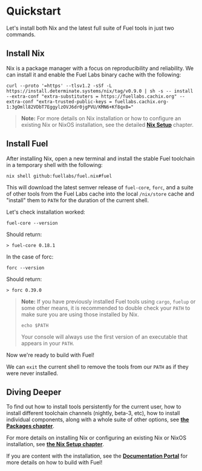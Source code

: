 # Quickstart

Let's install both Nix and the latest full suite of Fuel tools in just two
commands.

## Install Nix

Nix is a package manager with a focus on reproducibility and reliability. We can
install it and enable the Fuel Labs binary cache with the following:

```console
curl --proto '=https' --tlsv1.2 -sSf -L https://install.determinate.systems/nix/tag/v0.9.0 | sh -s -- install --extra-conf "extra-substituters = https://fuellabs.cachix.org" --extra-conf "extra-trusted-public-keys = fuellabs.cachix.org-1:3gOmll82VDbT7EggylzOVJ6dr0jgPVU/KMN6+Kf8qx8="
```

> **Note:** For more details on Nix installation or how to configure an existing
> Nix or NixOS installation, see the detailed
> [**Nix Setup**][nix setup] chapter.

## Install Fuel

After installing Nix, open a new terminal and install the stable Fuel toolchain
in a temporary shell with the following:

```console
nix shell github:fuellabs/fuel.nix#fuel
```

This will download the latest semver release of `fuel-core`, `forc`, and a suite
of other tools from the Fuel Labs cache into the local `/nix/store` cache and
"install" them to `PATH` for the duration of the current shell.

Let's check installation worked:

```console
fuel-core --version
```

Should return:

```console
> fuel-core 0.18.1
```

In the case of forc:

```console
forc --version
```

Should return:

```console
> forc 0.39.0
```

> **Note:** If you have previously installed Fuel tools using `cargo`, `fuelup`
> or some other means, it is recommended to double check your `PATH` to make
> sure you are using those installed by Nix.
>
> ```console
> echo $PATH
> ```
>
> Your console will always use the first version of an executable that appears
> in your `PATH`.

Now we're ready to build with Fuel!

We can `exit` the current shell to remove the tools from our `PATH` as if they
were never installed.

## Diving Deeper

To find out how to install tools persistently for the current user, how to
install different toolchain channels (nightly, beta-3, etc), how to install
individual components, along with a whole suite of other options, see [**the
Packages chapter**](./packages.md).

For more details on installing Nix or configuring an existing Nix or NixOS
installation, see [**the Nix Setup chapter**][nix setup].

If you are content with the installation, see the
**[Documentation Portal]**
for more details on how to build with Fuel!

[nix setup]: ./nix-setup.md
[Documentation Portal]: https://docs.fuel.network/